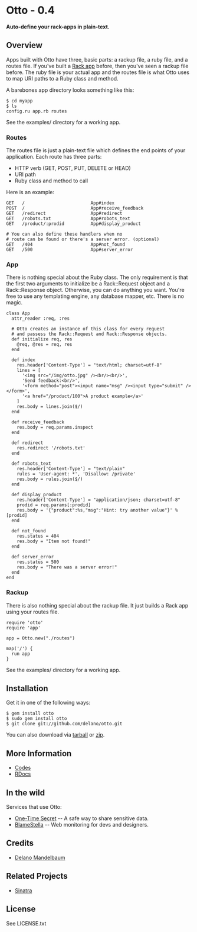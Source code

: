 # Otto - 0.4

**Auto-define your rack-apps in plain-text.**

## Overview ##

Apps built with Otto have three, basic parts: a rackup file, a ruby file, and a routes file. If you've built a [Rack app](http://rack.rubyforge.org/) before, then you've seen a rackup file before. The ruby file is your actual app and the routes file is what Otto uses to map URI paths to a Ruby class and method.

A barebones app directory looks something like this:

    $ cd myapp
    $ ls
    config.ru app.rb routes

See the examples/ directory for a working app.


### Routes ###

The routes file is just a plain-text file which defines the end points of your application. Each route has three parts:

 * HTTP verb (GET, POST, PUT, DELETE or HEAD)
 * URI path
 * Ruby class and method to call

Here is an example:

    GET   /                         App#index
    POST  /                         App#receive_feedback
    GET   /redirect                 App#redirect
    GET   /robots.txt               App#robots_text
    GET   /product/:prodid          App#display_product

    # You can also define these handlers when no
    # route can be found or there's a server error. (optional)
    GET   /404                      App#not_found
    GET   /500                      App#server_error

### App ###

There is nothing special about the Ruby class. The only requirement is that the first two arguments to initialize be a Rack::Request object and a Rack::Response object. Otherwise, you can do anything you want. You're free to use any templating engine, any database mapper, etc. There is no magic.

    class App
      attr_reader :req, :res

      # Otto creates an instance of this class for every request
      # and passess the Rack::Request and Rack::Response objects.
      def initialize req, res
        @req, @res = req, res
      end

      def index
        res.header['Content-Type'] = "text/html; charset=utf-8"
        lines = [
          '<img src="/img/otto.jpg" /><br/><br/>',
          'Send feedback:<br/>',
          '<form method="post"><input name="msg" /><input type="submit" /></form>',
          '<a href="/product/100">A product example</a>'
        ]
        res.body = lines.join($/)
      end

      def receive_feedback
        res.body = req.params.inspect
      end

      def redirect
        res.redirect '/robots.txt'
      end

      def robots_text
        res.header['Content-Type'] = "text/plain"
        rules = 'User-agent: *', 'Disallow: /private'
        res.body = rules.join($/)
      end

      def display_product
        res.header['Content-Type'] = "application/json; charset=utf-8"
        prodid = req.params[:prodid]
        res.body = '{"product":%s,"msg":"Hint: try another value"}' % [prodid]
      end

      def not_found
        res.status = 404
        res.body = "Item not found!"
      end

      def server_error
        res.status = 500
        res.body = "There was a server error!"
      end
    end

### Rackup ###

There is also nothing special about the rackup file. It just builds a Rack app using your routes file.

    require 'otto'
    require 'app'

    app = Otto.new("./routes")

    map('/') {
      run app
    }

See the examples/ directory for a working app.


## Installation

Get it in one of the following ways:

    $ gem install otto
    $ sudo gem install otto
    $ git clone git://github.com/delano/otto.git

You can also download via [tarball](http://github.com/delano/otto/tarball/latest) or [zip](http://github.com/delano/otto/zipball/latest).


## More Information

* [Codes](http://github.com/delano/otto)
* [RDocs](http://solutious.com/otto)


## In the wild ##

Services that use Otto:

* [One-Time Secret](https://onetimesecret.com/) -- A safe way to share sensitive data.
* [BlameStella](https://www.blamestella.com/) -- Web monitoring for devs and designers.


## Credits

* [Delano Mandelbaum](http://solutious.com)


## Related Projects

* [Sinatra](http://www.sinatrarb.com/)

## License

See LICENSE.txt
